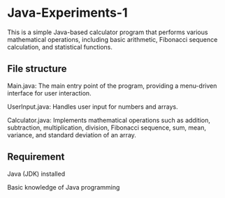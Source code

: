 # Java-Experiments-1
This is a simple Java-based calculator program that performs various mathematical operations, including basic arithmetic, Fibonacci sequence calculation, and statistical functions.

## File structure
Main.java: The main entry point of the program, providing a menu-driven interface for user interaction.

UserInput.java: Handles user input for numbers and arrays.

Calculator.java: Implements mathematical operations such as addition, subtraction, multiplication, division, Fibonacci sequence, sum, mean, variance, and standard deviation of an array.

## Requirement
Java (JDK) installed

Basic knowledge of Java programming
